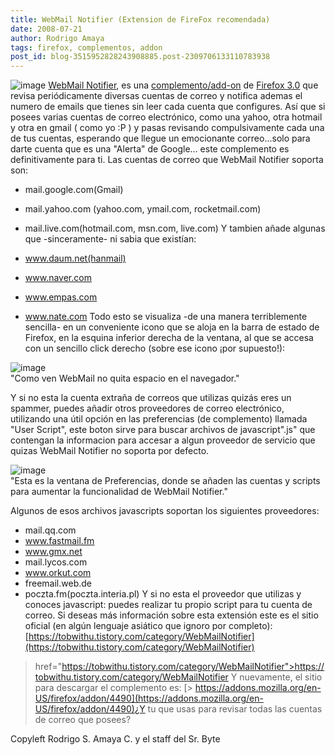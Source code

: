 ```yaml
---
title: WebMail Notifier (Extension de FireFox recomendada)
date: 2008-07-21
author: Rodrigo Amaya
tags: firefox, complementos, addon
post_id: blog-3515952828243908885.post-2309706133110783938
---
```


![image](https://bp3.blogger.com/_ayvorITawE4/SIVsUetrGlI/AAAAAAAAA7E/Ai09Gf7rn58/s400/4490.png)    [WebMail Notifier](https://addons.mozilla.org/en-US/firefox/addon/4490), es
una [complemento/add-on](https://srbyte.blogspot.com/2008/07/qu-es-un-complementoadd-on-de-firefox.html) de [Firefox 3.0](https://srbyte.blogspot.com/2008/07/el-guiness-record-de-firefox-3.html) que revisa periódicamente diversas cuentas de correo y notifica ademas el numero de emails que tienes sin leer cada cuenta que configures. Así que si posees varias cuentas de correo electrónico, como una yahoo, otra hotmail y otra en gmail ( como yo :P ) y pasas revisando compulsivamente cada una de tus cuentas, esperando que llegue un emocionante correo...solo para darte cuenta que es una "Alerta" de Google... este complemento es definitivamente para ti. Las cuentas de correo que WebMail Notifier soporta son:

- mail.google.com(Gmail)
- mail.yahoo.com (yahoo.com, ymail.com, rocketmail.com)
- mail.live.com(hotmail.com, msn.com, live.com)
Y tambien añade algunas que -sinceramente- ni sabia que existían:

- www.daum.net(hanmail)
- www.naver.com
- www.empas.com
- www.nate.com
Todo esto se visualiza -de una manera terriblemente sencilla- en un conveniente icono que se aloja en la barra de estado de Firefox, en la esquina inferior derecha de la ventana, al que se accesa con un sencillo click derecho (sobre ese icono ¡por supuesto!):

![image](https://bp2.blogger.com/_ayvorITawE4/SIVrbS8GjUI/AAAAAAAAA60/ZzAXlVkzEDU/s400/1.png)    
"Como ven WebMail no quita
espacio en el navegador."

Y si no esta la cuenta extraña de correos que utilizas quizás eres un spammer, puedes añadir otros proveedores de correo electrónico, utilizando una útil opción en las preferencias (de complemento) llamada "User Script", este boton sirve para buscar archivos de javascript".js" que contengan la informacion para accesar a algun proveedor de servicio que quizas WebMail Notifier no soporta por defecto.

![image](https://bp2.blogger.com/_ayvorITawE4/SIVrbd4O8yI/AAAAAAAAA6s/eGCMiSb9zHY/s400/webmailshot.jpg)    
"Esta es la ventana de
Preferencias, donde se añaden las cuentas y scripts para aumentar la funcionalidad de WebMail Notifier."

Algunos de esos archivos javascripts soportan los siguientes proveedores:

- mail.qq.com
- www.fastmail.fm
- www.gmx.net
- mail.lycos.com
- www.orkut.com
- freemail.web.de
- poczta.fm(poczta.interia.pl)
Y si no esta el proveedor que utilizas y conoces javascript: puedes realizar tu propio script para tu cuenta de correo. Si deseas más información sobre esta extensión este es el sitio oficial (en algún lenguaje asiático que ignoro por completo):
[https://tobwithu.tistory.com/category/WebMailNotifier](https://tobwithu.tistory.com/category/WebMailNotifier)
> href="https://tobwithu.tistory.com/category/WebMailNotifier">https://tobwithu.tistory.com/category/WebMailNotifier
Y nuevamente, el sitio para descargar el complemento es:
[> https://addons.mozilla.org/en-US/firefox/addon/4490](https://addons.mozilla.org/en-US/firefox/addon/4490)¿Y
tu que usas para revisar todas las cuentas de correo que posees?

Copyleft Rodrigo S. Amaya C. y el staff del Sr. Byte